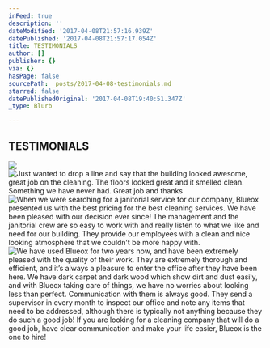 ```yaml
---
inFeed: true
description: ''
dateModified: '2017-04-08T21:57:16.939Z'
datePublished: '2017-04-08T21:57:17.054Z'
title: TESTIMONIALS
author: []
publisher: {}
via: {}
hasPage: false
sourcePath: _posts/2017-04-08-testimonials.md
starred: false
datePublishedOriginal: '2017-04-08T19:40:51.347Z'
_type: Blurb

---
```

## TESTIMONIALS
![](https://the-grid-user-content.s3-us-west-2.amazonaws.com/e7f2cce6-4193-4711-ab08-43b2bea4b6fa.jpg)
![Just wanted to drop a line and say that the building looked awesome, great job on the cleaning. The floors looked great and it smelled clean. Something we have never had. Great job and thanks](https://the-grid-user-content.s3-us-west-2.amazonaws.com/ffa4f28b-d1ed-417e-9256-1336c327f63a.png)
![When we were searching for a janitorial service for our company, Blueox presented us with the best pricing for the best cleaning services. We have been pleased with our decision ever since! The management and the janitorial crew are so easy to work with and really listen to what we like and need for our building. They provide our employees with a clean and nice looking atmosphere that we couldn’t be more happy with.](https://the-grid-user-content.s3-us-west-2.amazonaws.com/807152fb-cfe7-4f43-a8fb-701dc8b31bb5.png)
![We have used Blueox for two years now, and have been extremely pleased with the quality of their work. They are extremely thorough and efficient, and it’s always a pleasure to enter the office after they have been here. We have dark carpet and dark wood which show dirt and dust easily, and with Blueox taking care of things, we have no worries about looking less than perfect. Communication with them is always good. They send a supervisor in every month to inspect our office and note any items that need to be addressed, although there is typically not anything because they do such a good job! If you are looking for a cleaning company that will do a good job, have clear communication and make your life easier, Blueox is the one to hire!](https://the-grid-user-content.s3-us-west-2.amazonaws.com/bb1162f1-5d3e-48e3-8637-1d6ee2379513.png)